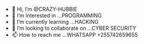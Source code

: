 - 👋 Hi, I’m @CRAZY-HUBBIE
- 👀 I’m interested in ...PROGRAMMING 
- 🌱 I’m currently learning ...HACKING 
- 💞️ I’m looking to collaborate on ...CYBER SECURITY 
- 📫 How to reach me ...WHATSAPP +255742659655

<!---
CRAZY-HUBBIE/CRAZY-HUBBIE is a ✨ special ✨ repository because its `README.md` (this file) appears on your GitHub profile.
You can click the Preview link to take a look at your changes.
--->
